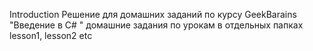 Introduction
Решение для домашних заданий по курсу GeekBarains "Введение в C# "
домашние задания по урокам в отдельных папках lesson1, lesson2 etc

